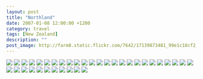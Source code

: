 ```yaml
---
layout: post
title: "Northland"
date: 2007-01-08 12:00:00 +1200
category: travel
tags: [New Zealand]
description: ""
post_image: http://farm8.static.flickr.com/7642/17139873481_99e1c18cf2_o.jpg
---
```

[![](http://farm8.static.flickr.com/7688/16952981760_c856ca0415_c.jpg)](http://farm8.static.flickr.com/7688/16952981760_f7d9779ea8_o.jpg)
[![](http://farm8.static.flickr.com/7658/17138950542_a995af0d5d_c.jpg)](http://farm8.static.flickr.com/7658/17138950542_018c0d71a8_o.jpg)
[![](http://farm9.static.flickr.com/8689/16952981360_31f6452a2c_c.jpg)](http://farm9.static.flickr.com/8689/16952981360_bf7facdc18_o.jpg)
[![](http://farm9.static.flickr.com/8769/16954332909_9f0169ddfd_c.jpg)](http://farm9.static.flickr.com/8769/16954332909_13631412de_o.jpg)
[![](http://farm9.static.flickr.com/8696/17140519595_4a81c53eb9_c.jpg)](http://farm9.static.flickr.com/8696/17140519595_b0b39f5170_o.jpg)
[![](http://farm8.static.flickr.com/7685/16954332629_30f8ebdc19_c.jpg)](http://farm8.static.flickr.com/7685/16954332629_5379354e04_o.jpg)
[![](http://farm8.static.flickr.com/7610/17139881501_2e529561c2_c.jpg)](http://farm8.static.flickr.com/7610/17139881501_968035cd1c_o.jpg)
[![](http://farm8.static.flickr.com/7602/16933120357_6f2e70f9fd_c.jpg)](http://farm8.static.flickr.com/7602/16933120357_9455cf2e1e_o.jpg)
[![](http://farm9.static.flickr.com/8764/16952980400_d371358af5_c.jpg)](http://farm9.static.flickr.com/8764/16952980400_276412d53b_o.jpg)
[![](http://farm9.static.flickr.com/8819/17114577126_bd0c3455c4_c.jpg)](http://farm9.static.flickr.com/8819/17114577126_90855e94eb_o.jpg)
[![](http://farm9.static.flickr.com/8781/16952734728_ff4b106fbc_c.jpg)](http://farm9.static.flickr.com/8781/16952734728_f0debf768f_o.jpg)
[![](http://farm9.static.flickr.com/8686/16954331869_b22d447c6e_c.jpg)](http://farm9.static.flickr.com/8686/16954331869_5c082afaf9_o.jpg)
[![](http://farm8.static.flickr.com/7622/17138948832_c7f743bacd_c.jpg)](http://farm8.static.flickr.com/7622/17138948832_42a66d4d5a_o.jpg)
[![](http://farm9.static.flickr.com/8805/17114576466_996bb2ec90_c.jpg)](http://farm9.static.flickr.com/8805/17114576466_b9b728072e_o.jpg)
[![](http://farm8.static.flickr.com/7722/17140518205_4125a21664_c.jpg)](http://farm8.static.flickr.com/7722/17140518205_7175195c7c_o.jpg)
[![](http://farm9.static.flickr.com/8797/17140518075_05b2178eab_c.jpg)](http://farm9.static.flickr.com/8797/17140518075_cf72bb76e0_o.jpg)
[![](http://farm9.static.flickr.com/8758/16518083834_c547ff36d8_c.jpg)](http://farm9.static.flickr.com/8758/16518083834_03ec45bef4_o.jpg)
[![](http://farm8.static.flickr.com/7598/16954331049_2d17d9c7bb_c.jpg)](http://farm8.static.flickr.com/7598/16954331049_5dbbfd1e24_o.jpg)
[![](http://farm8.static.flickr.com/7627/16954330849_b0dfcddaa4_c.jpg)](http://farm8.static.flickr.com/7627/16954330849_135cab1b0b_o.jpg)
[![](http://farm8.static.flickr.com/7587/16933118387_cb677aa73b_c.jpg)](http://farm8.static.flickr.com/7587/16933118387_ea11158546_o.jpg)
[![](http://farm9.static.flickr.com/8811/17138947382_66aed2f603_c.jpg)](http://farm9.static.flickr.com/8811/17138947382_6cbaa0b573_o.jpg)
[![](http://farm8.static.flickr.com/7715/17138947182_25796dbf4b_c.jpg)](http://farm8.static.flickr.com/7715/17138947182_bf39c2abfd_o.jpg)
[![](http://farm8.static.flickr.com/7701/17138947042_7267a65e4d_c.jpg)](http://farm8.static.flickr.com/7701/17138947042_dfeca2fc22_o.jpg)
[![](http://farm8.static.flickr.com/7677/17138946792_27f6285e93_c.jpg)](http://farm8.static.flickr.com/7677/17138946792_ab008f76d1_o.jpg)
[![](http://farm8.static.flickr.com/7718/17138943952_7e51f7ed85_c.jpg)](http://farm8.static.flickr.com/7718/17138943952_56199d96bb_o.jpg)
[![](http://farm8.static.flickr.com/7674/16954326949_896d070012_c.jpg)](http://farm8.static.flickr.com/7674/16954326949_f7c0ee43cc_o.jpg)
[![](http://farm8.static.flickr.com/7625/16952736998_df18fd640f_c.jpg)](http://farm8.static.flickr.com/7625/16952736998_f957b774c5_o.jpg)
[![](http://farm8.static.flickr.com/7611/17138943412_b232acff43_c.jpg)](http://farm8.static.flickr.com/7611/17138943412_d8ecbae447_o.jpg)
[![](http://farm9.static.flickr.com/8725/17140513125_59ca2188ea_c.jpg)](http://farm9.static.flickr.com/8725/17140513125_f541bc140b_o.jpg)
[![](http://farm9.static.flickr.com/8804/17114571206_65194750fe_c.jpg)](http://farm9.static.flickr.com/8804/17114571206_9f6c3b85c7_o.jpg)
[![](http://farm9.static.flickr.com/8724/16952974240_a7d5b698b6_c.jpg)](http://farm9.static.flickr.com/8724/16952974240_3d214b2920_o.jpg)
[![](http://farm8.static.flickr.com/7690/16952736178_4b1b0ba04c_c.jpg)](http://farm8.static.flickr.com/7690/16952736178_17f92ac66b_o.jpg)
[![](http://farm9.static.flickr.com/8757/16954325929_6b45ccc7db_c.jpg)](http://farm9.static.flickr.com/8757/16954325929_9c882dc655_o.jpg)
[![](http://farm9.static.flickr.com/8805/17114570736_e339e1671d_c.jpg)](http://farm9.static.flickr.com/8805/17114570736_ee5a8330f1_o.jpg)
[![](http://farm9.static.flickr.com/8792/16954325309_1e3e233c9e_c.jpg)](http://farm9.static.flickr.com/8792/16954325309_900244b729_o.jpg)
[![](http://farm9.static.flickr.com/8699/16520343373_53a8a5e0f5_c.jpg)](http://farm9.static.flickr.com/8699/16520343373_e6b4304530_o.jpg)
